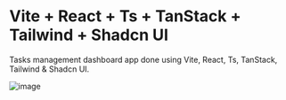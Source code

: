 # Vite + React + Ts + TanStack + Tailwind + Shadcn UI

Tasks management dashboard app done using Vite, React, Ts, TanStack, Tailwind & Shadcn UI.


![image](https://github.com/valentimgarcia/tasks-dashboard/assets/96091032/8cde1160-b8e2-4e60-9ef4-50361a96822c)
